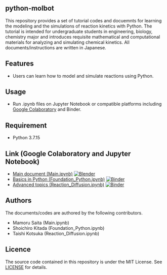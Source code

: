 ## python-molbot
This repository provides a set of tutorial codes and docuemnts for learning the modeling and the simulations of reaction kinetics with Python. The tutorial is intended for undergraduate students in engineering, biology, chemistry major and introduces requisite mathematical and computational materials for analyzing and simulating chemical kinetics. All documents/instructions are written in Japanese.

## Features
* Users can learn how to model and simulate reactions using Python.

## Usage
* Run .ipynb files on Jupyter Notebook or compatible platforms including [Google Colaboratory](https://colab.research.google.com/) and Binder.

## Requirement
* Python 3.7.15

## Link (Google Colaboratory and Jupyter Notebook)
* [Main document (Main.ipynb)](https://drive.google.com/file/d/1XrF5TKZMS-nWYQAduu3cbcZgWtmRQf0T/view?usp=sharing) [![Blender](https://mybinder.org/badge_logo.svg)](https://mybinder.org/v2/gh/hori-group/python-molbot/main?labpath=Main.ipynb)
* [Basics in Python (Foundation_Python.ipynb)](https://colab.research.google.com/drive/1gBWz-MgK6HxIE4rWftSHRWOIuLCg5YHU?usp=sharing) [![Binder](https://mybinder.org/badge_logo.svg)](https://mybinder.org/v2/gh/hori-group/python-molbot/main?labpath=Foundation_Python.ipynb)
* [Advanced topics (Reaction_Diffusion.ipynb)](https://drive.google.com/file/d/1Gj-wL1AMtKExmu_lW6HaXdo60s6qjCPc/view?usp=sharing) [![Binder](https://mybinder.org/badge_logo.svg)](https://mybinder.org/v2/gh/hori-group/python-molbot/main?labpath=Reaction_Diffusion.ipynb)


## Authors
The documents/codes are authored by the following contributors.
* Mamoru Saita (Main.ipynb)
* Shoichiro Kitada (Foundation_Python.ipynb)
* Taishi Kotsuka (Reaction_Diffusion.ipynb)

## Licence
The source code contained in this repository is under the MIT License. See [LICENSE](LICENSE) for details. 
